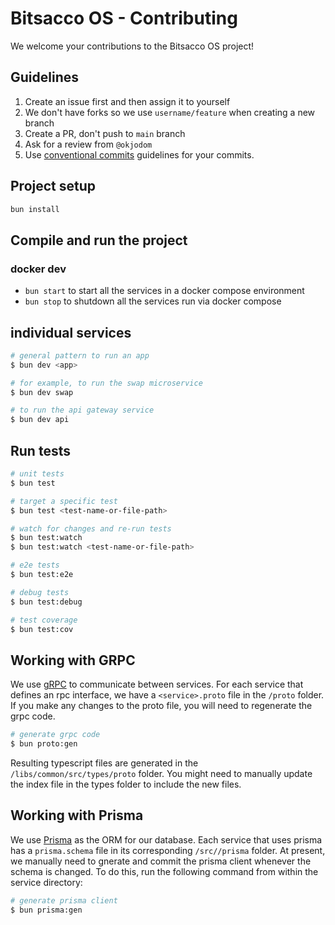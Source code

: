 # Bitsacco OS - Contributing

We welcome your contributions to the Bitsacco OS project!

## Guidelines

1. Create an issue first and then assign it to yourself
2. We don't have forks so we use `username/feature` when creating a new branch
3. Create a PR, don't push to `main` branch
4. Ask for a review from `@okjodom`
5. Use [conventional commits](https://www.conventionalcommits.org/en/v1.0.0/) guidelines for your commits.

## Project setup

```bash
bun install
```

## Compile and run the project

### docker dev

- `bun start` to start all the services in a docker compose environment
- `bun stop` to shutdown all the services run via docker compose

## individual services

```bash
# general pattern to run an app
$ bun dev <app>

# for example, to run the swap microservice
$ bun dev swap

# to run the api gateway service
$ bun dev api
```

## Run tests

```bash
# unit tests
$ bun test

# target a specific test
$ bun test <test-name-or-file-path>

# watch for changes and re-run tests
$ bun test:watch
$ bun test:watch <test-name-or-file-path>

# e2e tests
$ bun test:e2e

# debug tests
$ bun test:debug

# test coverage
$ bun test:cov

```

## Working with GRPC

We use [gRPC](https://grpc.io/) to communicate between services.
For each service that defines an rpc interface, we have a `<service>.proto` file in the `/proto` folder.
If you make any changes to the proto file, you will need to regenerate the grpc code.

```bash
# generate grpc code
$ bun proto:gen
```
Resulting typescript files are generated in the `/libs/common/src/types/proto` folder.
You might need to manually update the index file in the types folder to include the new files.

## Working with Prisma

We use [Prisma](https://prisma.io/) as the ORM for our database.
Each service that uses prisma has a `prisma.schema` file in its corresponding `/src//prisma` folder.
At present, we manually need to gnerate and commit the prisma client whenever the schema is changed.
To do this, run the following command from within the service directory:

```bash
# generate prisma client
$ bun prisma:gen
```
